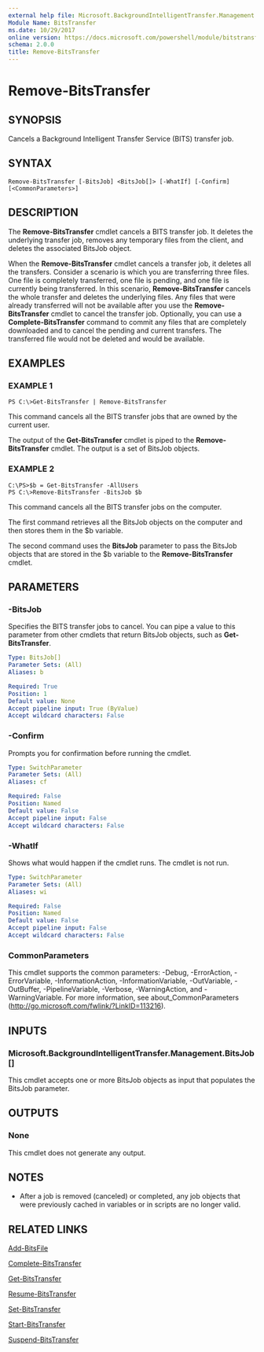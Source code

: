 ```yaml
---
external help file: Microsoft.BackgroundIntelligentTransfer.Management.dll-Help.xml
Module Name: BitsTransfer
ms.date: 10/29/2017
online version: https://docs.microsoft.com/powershell/module/bitstransfer/remove-bitstransfer?view=windowsserver2012r2-ps&wt.mc_id=ps-gethelp
schema: 2.0.0
title: Remove-BitsTransfer
---
```


# Remove-BitsTransfer

## SYNOPSIS
Cancels a Background Intelligent Transfer Service (BITS) transfer job.

## SYNTAX

```
Remove-BitsTransfer [-BitsJob] <BitsJob[]> [-WhatIf] [-Confirm] [<CommonParameters>]
```

## DESCRIPTION
The **Remove-BitsTransfer** cmdlet cancels a BITS transfer job.
It deletes the underlying transfer job, removes any temporary files from the client, and deletes the associated BitsJob object.

When the **Remove-BitsTransfer** cmdlet cancels a transfer job, it deletes all the transfers.
Consider a scenario is which you are transferring three files.
One file is completely transferred, one file is pending, and one file is currently being transferred.
In this scenario, **Remove-BitsTransfer** cancels the whole transfer and deletes the underlying files.
Any files that were already transferred will not be available after you use the **Remove-BitsTransfer** cmdlet to cancel the transfer job.
Optionally, you can use a **Complete-BitsTransfer** command to commit any files that are completely downloaded and to cancel the pending and current transfers.
The transferred file  would not be deleted and would be available.

## EXAMPLES

### EXAMPLE 1
```
PS C:\>Get-BitsTransfer | Remove-BitsTransfer
```

This command cancels all the BITS transfer jobs that are owned by the current user.

The output of the **Get-BitsTransfer** cmdlet is piped to the **Remove-BitsTransfer** cmdlet.
The output is a set of BitsJob objects.

### EXAMPLE 2
```
C:\PS>$b = Get-BitsTransfer -AllUsers
PS C:\>Remove-BitsTransfer -BitsJob $b
```

This command cancels all the BITS transfer jobs on the computer.

The first command retrieves all the BitsJob objects on the computer and then stores them in the $b variable.

The second command uses the **BitsJob** parameter to pass the BitsJob objects that are stored in the $b variable to the **Remove-BitsTransfer** cmdlet.

## PARAMETERS

### -BitsJob
Specifies the BITS transfer jobs to cancel.
You can pipe a value to this parameter from other cmdlets that return BitsJob objects, such as **Get-BitsTransfer**.

```yaml
Type: BitsJob[]
Parameter Sets: (All)
Aliases: b

Required: True
Position: 1
Default value: None
Accept pipeline input: True (ByValue)
Accept wildcard characters: False
```

### -Confirm
Prompts you for confirmation before running the cmdlet.

```yaml
Type: SwitchParameter
Parameter Sets: (All)
Aliases: cf

Required: False
Position: Named
Default value: False
Accept pipeline input: False
Accept wildcard characters: False
```

### -WhatIf
Shows what would happen if the cmdlet runs.
The cmdlet is not run.

```yaml
Type: SwitchParameter
Parameter Sets: (All)
Aliases: wi

Required: False
Position: Named
Default value: False
Accept pipeline input: False
Accept wildcard characters: False
```

### CommonParameters
This cmdlet supports the common parameters: -Debug, -ErrorAction, -ErrorVariable, -InformationAction, -InformationVariable, -OutVariable, -OutBuffer, -PipelineVariable, -Verbose, -WarningAction, and -WarningVariable. For more information, see about_CommonParameters (http://go.microsoft.com/fwlink/?LinkID=113216).

## INPUTS

### Microsoft.BackgroundIntelligentTransfer.Management.BitsJob[]
This cmdlet accepts one or more BitsJob objects as input that populates the BitsJob parameter.

## OUTPUTS

### None
This cmdlet does not generate any output.

## NOTES
* After a job is removed (canceled) or completed, any job objects that were previously cached in variables or in scripts are no longer valid.

## RELATED LINKS

[Add-BitsFile](./Add-BitsFile.md)

[Complete-BitsTransfer](./Complete-BitsTransfer.md)

[Get-BitsTransfer](./Get-BitsTransfer.md)

[Resume-BitsTransfer](./Resume-BitsTransfer.md)

[Set-BitsTransfer](./Set-BitsTransfer.md)

[Start-BitsTransfer](./Start-BitsTransfer.md)

[Suspend-BitsTransfer](./Suspend-BitsTransfer.md)

